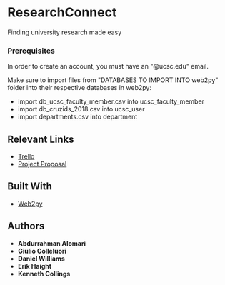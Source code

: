 # ResearchConnect

Finding university research made easy

### Prerequisites
In order to create an account, you must have an "@ucsc.edu" email.

Make sure to import files from "DATABASES TO IMPORT INTO web2py" folder into their respective databases in web2py:
* import db_ucsc_faculty_member.csv into ucsc_faculty_member
* import db_cruzids_2018.csv into ucsc_user
* import departments.csv into department

## Relevant Links

* [Trello](https://trello.com/b/osXUNhol/researchconnect-backlog)
* [Project Proposal](https://docs.google.com/document/d/10eJoMNJRVklNJiMVwwa05RBmmUxJwvoWRAOskAIMw0c/edit?usp=sharing)

## Built With

* [Web2py](http://www.web2py.com/)

## Authors

* **Abdurrahman Alomari**
* **Giulio Colleluori**
* **Daniel Williams**
* **Erik Haight**
* **Kenneth Collings**

